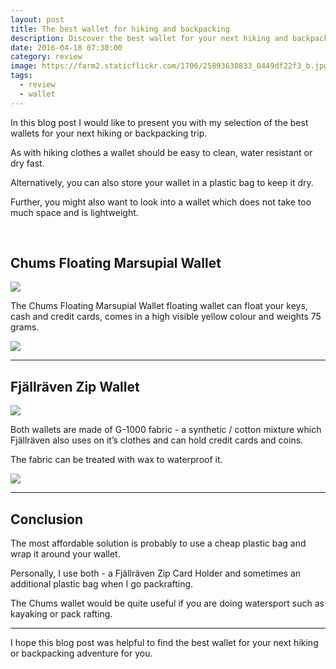 ```yaml
---
layout: post
title: The best wallet for hiking and backpacking
description: Discover the best wallet for your next hiking and backpacking trip
date: 2016-04-18 07:30:00
category: review
image: https://farm2.staticflickr.com/1706/25893630833_0449df22f3_b.jpg
tags:
  - review
  - wallet
---
```


<div class="container-fluid">
<div class="row">
<div class="col-md-9" style="padding-left: 0 !important;">
<p>
In this blog post I would like to present you with my selection of the best wallets for your next hiking or backpacking trip.
</p>
<p>
As with hiking clothes a wallet should be easy to clean, water resistant or dry fast.
</p>
</div>
<div class="col-md-3">
<div id="amzn-assoc-ad-b19f81e5-83e5-4277-9483-1720fa30ebe2"></div><script async src="//z-na.amazon-adsystem.com/widgets/onejs?MarketPlace=US&adInstanceId=b19f81e5-83e5-4277-9483-1720fa30ebe2"></script>
</div>
</div>
</div>

Alternatively, you can also store your wallet in a plastic bag to keep it dry.

Further, you might also want to look into a wallet which does not take too much space and is lightweight.

<amp-img src="https://farm2.staticflickr.com/1706/25893630833_0449df22f3_b.jpg" width="1024" height="768" alt="The best wallet for hiking and backpacking" layout="responsive"></amp-img>
<br>
<!--more-->

## Chums Floating Marsupial Wallet

<a rel="nofollow" target="_blank"  href="https://www.amazon.com/gp/product/B06XD6DN9P/ref=as_li_tl?ie=UTF8&camp=1789&creative=9325&creativeASIN=B06XD6DN9P&linkCode=as2&tag=hikeve-20&linkId=ba1d583dcd713c7c45100f3e203cb793"><img border="0" src="//ws-na.amazon-adsystem.com/widgets/q?_encoding=UTF8&MarketPlace=US&ASIN=B06XD6DN9P&ServiceVersion=20070822&ID=AsinImage&WS=1&Format=_SL250_&tag=hikeve-20" ></a><img src="//ir-na.amazon-adsystem.com/e/ir?t=hikeve-20&l=am2&o=1&a=B06XD6DN9P" width="1" height="1" border="0" alt="" style="border:none !important; margin:0px !important;" />

The Chums Floating Marsupial Wallet floating wallet can float your keys, cash and credit cards, comes in a high visible yellow colour and weights 75 grams.

<a href="http://amzn.to/2rLiidp" rel="nofollow"><img src="http://www.hikeventures.com/buy.gif"></a>

<hr>

## Fjällräven Zip Wallet

<a rel="nofollow" target="_blank"  href="https://www.amazon.com/gp/product/B00I0HYV32/ref=as_li_tl?ie=UTF8&camp=1789&creative=9325&creativeASIN=B00I0HYV32&linkCode=as2&tag=hikeve-20&linkId=09d68924674b068d590430a7fdfdc4da"><img border="0" src="//ws-na.amazon-adsystem.com/widgets/q?_encoding=UTF8&MarketPlace=US&ASIN=B00I0HYV32&ServiceVersion=20070822&ID=AsinImage&WS=1&Format=_SL250_&tag=hikeve-20" ></a><img src="//ir-na.amazon-adsystem.com/e/ir?t=hikeve-20&l=am2&o=1&a=B00I0HYV32" width="1" height="1" border="0" alt="" style="border:none !important; margin:0px !important;" />

Both wallets are made of G-1000 fabric - a synthetic / cotton mixture which Fjällräven also uses on it’s clothes and can hold credit cards and coins.

The fabric can be treated with wax to waterproof it.

<a href="http://amzn.to/2rLgmBH" rel="nofollow"><img src="http://www.hikeventures.com/buy.gif"></a>

<hr>

## Conclusion

The most affordable solution is probably to use a cheap plastic bag and wrap it around your wallet.

Personally, I use both - a Fjällräven Zip Card Holder and sometimes an additional plastic bag when I go packrafting.

The Chums wallet would be quite useful if you are doing watersport such as kayaking or pack rafting.

---

I hope this blog post was helpful to find the best wallet for your next hiking or backpacking adventure for you.
